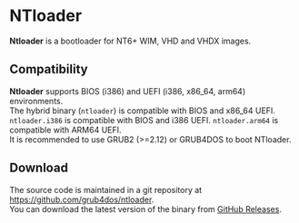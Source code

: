 # NTloader

**Ntloader** is a bootloader for NT6+ WIM, VHD and VHDX images.

## Compatibility

**Ntloader** supports BIOS (i386) and UEFI (i386, x86_64, arm64) environments.  
The hybrid binary (`ntloader`) is compatible with BIOS and x86_64 UEFI. `ntloader.i386` is compatible with BIOS and i386 UEFI. `ntloader.arm64` is compatible with ARM64 UEFI.  
It is recommended to use GRUB2 (>=2.12) or GRUB4DOS to boot NTloader.  

## Download

The source code is maintained in a git repository at https://github.com/grub4dos/ntloader.  
You can download the latest version of the binary from [GitHub Releases](https://github.com/grub4dos/ntloader/releases).  

<div style="page-break-after: always;"></div>

